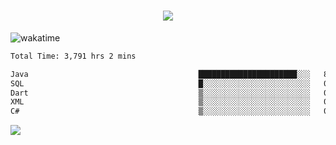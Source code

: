 <h1 align="center">
  <img src="https://readme-typing-svg.herokuapp.com/?font=Righteous&size=35&center=true&vCenter=true&width=500&height=70&duration=4000&lines=Hi!+%F0%9F%91%8B+I%27m+Ali%20Osman!;" />
</h1>


![wakatime](https://wakatime.com/share/@aliosmanoktar/3a8ffe71-6da4-4964-913b-2f09afbe53bf.svg?cache=none)
<!--START_SECTION:waka-->

```txt
Total Time: 3,791 hrs 2 mins

Java                                      ██████████████████████░░░   87.87 %
SQL                                       █░░░░░░░░░░░░░░░░░░░░░░░░   04.54 %
Dart                                      ▒░░░░░░░░░░░░░░░░░░░░░░░░   01.83 %
XML                                       ▒░░░░░░░░░░░░░░░░░░░░░░░░   01.36 %
C#                                        ▒░░░░░░░░░░░░░░░░░░░░░░░░   00.90 %
```

<!--END_SECTION:waka-->

<img src="https://profile-counter.glitch.me/aliosmanoktar/count.svg" />

